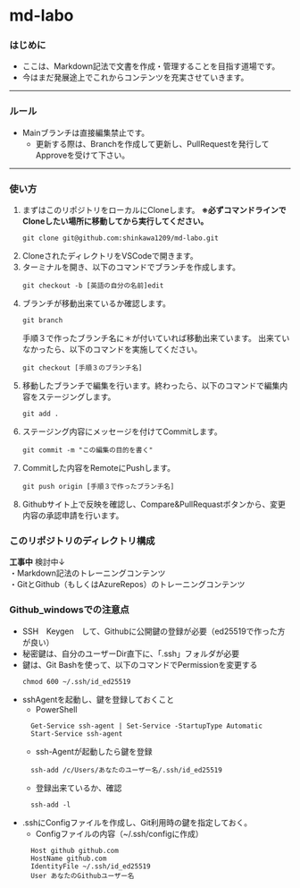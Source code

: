 ﻿# md-labo
### はじめに
- ここは、Markdown記法で文書を作成・管理することを目指す道場です。
- 今はまだ発展途上でこれからコンテンツを充実させていきます。
---
### ルール
- Mainブランチは直接編集禁止です。
  - 更新する際は、Branchを作成して更新し、PullRequestを発行してApproveを受けて下さい。
---
### 使い方
1. まずはこのリポジトリをローカルにCloneします。
   **※必ずコマンドラインでCloneしたい場所に移動してから実行してください。**
    ```
    git clone git@github.com:shinkawa1209/md-labo.git
    ```
2. CloneされたディレクトリをVSCodeで開きます。
3. ターミナルを開き、以下のコマンドでブランチを作成します。
    ```
    git checkout -b [英語の自分の名前]edit
    ```
4. ブランチが移動出来ているか確認します。
   ```
   git branch
   ```
    手順３で作ったブランチ名に＊が付いていれば移動出来ています。
    出来ていなかったら、以下のコマンドを実施してください。
    ```
    git checkout [手順３のブランチ名]
    ```
5. 移動したブランチで編集を行います。終わったら、以下のコマンドで編集内容をステージングします。
    ```
    git add .
    ```
6. ステージング内容にメッセージを付けてCommitします。
    ```
    git commit -m "この編集の目的を書く"
    ```
7. Commitした内容をRemoteにPushします。
   ```
   git push origin [手順３で作ったブランチ名]
   ```
8. Githubサイト上で反映を確認し、Compare&PullRequastボタンから、変更内容の承認申請を行います。 

### このリポジトリのディレクトリ構成
**工事中**
検討中↓<br>
・Markdown記法のトレーニングコンテンツ<br>
・GitとGithub（もしくはAzureRepos）のトレーニングコンテンツ<br>
### Github_windowsでの注意点
- SSH　Keygen　して、Githubに公開鍵の登録が必要（ed25519で作った方が良い）
- 秘密鍵は、自分のユーザーDir直下に、「.ssh」フォルダが必要
- 鍵は、Git Bashを使って、以下のコマンドでPermissionを変更する
    ```
    chmod 600 ~/.ssh/id_ed25519
    ```
- sshAgentを起動し、鍵を登録しておくこと
  - PowerShell
  ``` 
    Get-Service ssh-agent | Set-Service -StartupType Automatic
    Start-Service ssh-agent
  ```
  - ssh-Agentが起動したら鍵を登録
  ```
    ssh-add /c/Users/あなたのユーザー名/.ssh/id_ed25519
  ```
  - 登録出来ているか、確認
  ```
    ssh-add -l
  ```
- .sshにConfigファイルを作成し、Git利用時の鍵を指定しておく。
  - Configファイルの内容（~/.ssh/configに作成）
  ```
    Host github github.com
    HostName github.com
    IdentityFile ~/.ssh/id_ed25519
    User あなたのGithubユーザー名
  ```
